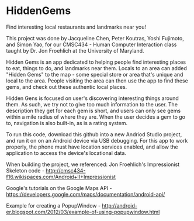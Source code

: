 # HiddenGems
Find interesting local restaurants and landmarks near you!

This project was done by Jacqueline Chen, Peter Koutras, Yoshi Fujimoto, and Simon Yao, for our CMSC434 - Human Computer Interaction
class taught by Dr. Jon Froehlich at the University of Maryland.

Hidden Gems is an app dedicated to helping people find interesting places to eat, things to do, and landmarks near them. Locals to an
area can added "Hidden Gems" to the map - some special store or area that's unique and local to the area. People visiting the area can
then use the app to find these gems, and check out these authentic local places.

Hidden Gens is focused on user's discovering interesting things around them. As such, we try not to give too much information to the user.
The description they get for each gem is short, and users can only see gems within a mile radius of where they are. When the user decides
a gem to go to, navigation is also built-in, as is a rating system.

To run this code, download this github into a new Andriod Studio project, and run it on on an Android device via USB debugging. For this
app to work properly, the phone must have location services enabled, and allow the application to access the device's locational data.

When building the project, we referenced:
Jon Froehlich's Impressionist Skeleton code - http://cmsc434-f16.wikispaces.com/Android+II+Impressionist

Google's tutorials on the Google Maps API - https://developers.google.com/maps/documentation/android-api/

Example for creating a PopupWindow - http://android-er.blogspot.com/2012/03/example-of-using-popupwindow.html
